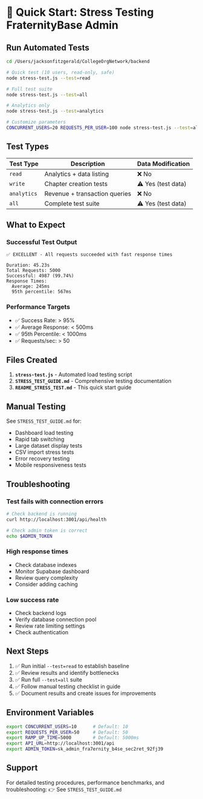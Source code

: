 # 🚀 Quick Start: Stress Testing FraternityBase Admin

## Run Automated Tests

```bash
cd /Users/jacksonfitzgerald/CollegeOrgNetwork/backend

# Quick test (10 users, read-only, safe)
node stress-test.js --test=read

# Full test suite
node stress-test.js --test=all

# Analytics only
node stress-test.js --test=analytics

# Customize parameters
CONCURRENT_USERS=20 REQUESTS_PER_USER=100 node stress-test.js --test=all
```

## Test Types

| Test Type | Description | Data Modification |
|-----------|-------------|-------------------|
| `read` | Analytics + data listing | ❌ No |
| `write` | Chapter creation tests | ⚠️ Yes (test data) |
| `analytics` | Revenue + transaction queries | ❌ No |
| `all` | Complete test suite | ⚠️ Yes (test data) |

## What to Expect

### Successful Test Output
```
✅ EXCELLENT - All requests succeeded with fast response times

Duration: 45.23s
Total Requests: 5000
Successful: 4987 (99.74%)
Response Times:
  Average: 245ms
  95th percentile: 567ms
```

### Performance Targets

- ✅ Success Rate: > 95%
- ✅ Average Response: < 500ms
- ✅ 95th Percentile: < 1000ms
- ✅ Requests/sec: > 50

## Files Created

1. **`stress-test.js`** - Automated load testing script
2. **`STRESS_TEST_GUIDE.md`** - Comprehensive testing documentation
3. **`README_STRESS_TEST.md`** - This quick start guide

## Manual Testing

See `STRESS_TEST_GUIDE.md` for:
- Dashboard load testing
- Rapid tab switching
- Large dataset display tests
- CSV import stress tests
- Error recovery testing
- Mobile responsiveness tests

## Troubleshooting

### Test fails with connection errors
```bash
# Check backend is running
curl http://localhost:3001/api/health

# Check admin token is correct
echo $ADMIN_TOKEN
```

### High response times
- Check database indexes
- Monitor Supabase dashboard
- Review query complexity
- Consider adding caching

### Low success rate
- Check backend logs
- Verify database connection pool
- Review rate limiting settings
- Check authentication

## Next Steps

1. ✅ Run initial `--test=read` to establish baseline
2. ✅ Review results and identify bottlenecks
3. ✅ Run full `--test=all` suite
4. ✅ Follow manual testing checklist in guide
5. ✅ Document results and create issues for improvements

## Environment Variables

```bash
export CONCURRENT_USERS=10      # Default: 10
export REQUESTS_PER_USER=50     # Default: 50
export RAMP_UP_TIME=5000        # Default: 5000ms
export API_URL=http://localhost:3001/api
export ADMIN_TOKEN=sk_admin_fra7ernity_b4se_sec2ret_92fj39
```

## Support

For detailed testing procedures, performance benchmarks, and troubleshooting:
👉 See `STRESS_TEST_GUIDE.md`
